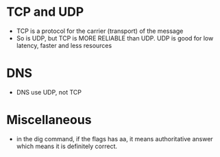 # TCP and UDP

- TCP is a protocol for the carrier (transport) of the message
- So is UDP, but TCP is MORE RELIABLE than UDP. UDP is good for low latency, faster and less resources

# DNS

- DNS use UDP, not TCP

# Miscellaneous

- in the dig command, if the flags has aa, it means authoritative answer which means it is definitely correct.